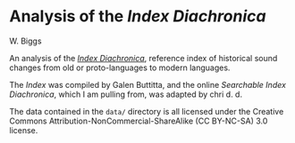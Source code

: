 # Analysis of the *Index Diachronica*

W. Biggs

An analysis of the *[Index Diachronica](https://chridd.nfshost.com/diachronica/)*, reference index of historical sound changes from old or proto-languages to modern languages.

The *Index* was compiled by Galen Buttitta, and the online *Searchable Index Diachronica*, which I am pulling from, was adapted by chri d. d.

The data contained in the `data/` directory is all licensed under the Creative Commons Attribution-NonCommercial-ShareAlike (CC BY-NC-SA) 3.0 license.